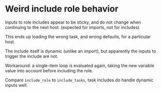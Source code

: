 # Weird include role behavior

Inputs to role includes appear to be sticky, and do not change when continuing to the next host. (expected for imports, not for includes)

This ends up loading the wrong task, and wrong defaults, for a particular host.

The include itself is dynamic (unlike an import), but apparently the inputs to trigger the include are not.

Workaround: a single-item loop is evaluated again, taking the new variable value into account before including the role.

Compare `include_role` to `include_tasks`, task includes do handle dynamic inputs well.

